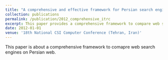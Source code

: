 ```yaml
---
title: "A comprehensive and effective framework for Persian search engines evaluation and analysis"
collection: publications
permalink: /publication/2012_comprehensive_itrc
excerpt: This paper provides a comprehensive framework to compare web search engines on Persian web based on several factors, including retrieval, crawling, etc. 
date: 2012-01-01
venue: '18th National CSI Computer Conference (Tehran, Iran)'
---
```

This paper is about a comprehensive framework to comapre web search engines on Persian web. 
